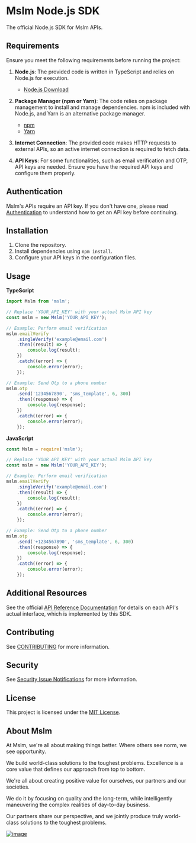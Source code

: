 # Mslm Node.js SDK

The official Node.js SDK for Mslm APIs.

## Requirements

Ensure you meet the following requirements before running the project:

1. **Node.js**: The provided code is written in TypeScript and relies on Node.js for execution.

    - [Node.js Download](https://nodejs.org/)

2. **Package Manager (npm or Yarn)**: The code relies on package management to install and manage dependencies. npm is
   included with Node.js, and Yarn is an alternative package manager.

    - [npm](https://www.npmjs.com/get-npm)
    - [Yarn](https://yarnpkg.com/getting-started/install)

3. **Internet Connection**: The provided code makes HTTP requests to external APIs, so an active internet connection is
   required to fetch data.

4. **API Keys**: For some functionalities, such as email verification and OTP, API keys are needed. Ensure you have the
   required API keys and configure them properly.

## Authentication

Mslm's APIs require an API key. If you don't have one, please read
[Authentication](https://mslm.io/docs/api/authentication) to understand how to get an API key before continuing.

## Installation

1. Clone the repository.
2. Install dependencies using `npm install`.
3. Configure your API keys in the configuration files.

## Usage

**TypeScript**

```typescript
import Mslm from 'mslm';

// Replace 'YOUR_API_KEY' with your actual Mslm API key
const mslm = new Mslm('YOUR_API_KEY');

// Example: Perform email verification
mslm.emailVerify
    .singleVerify('example@email.com')
    .then((result) => {
        console.log(result);
    })
    .catch((error) => {
        console.error(error);
    });

// Example: Send Otp to a phone number
mslm.otp
    .send('1234567890', 'sms_template', 6, 300)
    .then((response) => {
        console.log(response);
    })
    .catch((error) => {
        console.error(error);
    });
```

**JavaScript**

```javascript
const Mslm = require('mslm');

// Replace 'YOUR_API_KEY' with your actual Mslm API key
const mslm = new Mslm('YOUR_API_KEY');

// Example: Perform email verification
mslm.emailVerify
    .singleVerify('example@email.com')
    .then((result) => {
        console.log(result);
    })
    .catch((error) => {
        console.error(error);
    });

// Example: Send Otp to a phone number
mslm.otp
    .send('+1234567890', 'sms_template', 6, 300)
    .then((response) => {
        console.log(response);
    })
    .catch((error) => {
        console.error(error);
    });
```

## Additional Resources

See the official [API Reference Documentation](https://mslm.io/docs/api) for details on each API's actual interface,
which is implemented by this SDK.

## Contributing

See [CONTRIBUTING](CONTRIBUTING.md) for more information.

## Security

See [Security Issue Notifications](CONTRIBUTING.md#security-issue-notifications) for more information.

## License

This project is licensed under the [MIT License](LICENSE).

## About Mslm

At Mslm, we're all about making things better. Where others see norm, we see opportunity.

We build world-class solutions to the toughest problems. Excellence is a core value that defines our approach from top
to bottom.

We're all about creating positive value for ourselves, our partners and our societies.

We do it by focusing on quality and the long-term, while intelligently maneuvering the complex realities of day-to-day
business.

Our partners share our perspective, and we jointly produce truly world-class solutions to the toughest problems.

[![image](https://avatars.githubusercontent.com/u/50307970?s=200&v=4)](https://mslm.io/)
